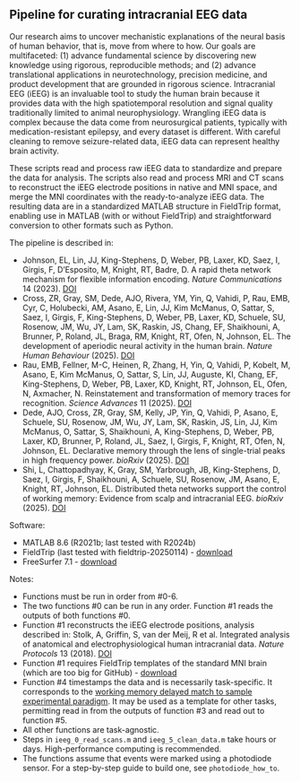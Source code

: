 ## Pipeline for curating intracranial EEG data

Our research aims to uncover mechanistic explanations of the neural basis of human behavior, that is, move from where to how. Our goals are multifaceted: (1) advance fundamental science by discovering new knowledge using rigorous, reproducible methods; and (2) advance translational applications in neurotechnology, precision medicine, and product development that are grounded in rigorous science. Intracranial EEG (iEEG) is an invaluable tool to study the human brain because it provides data with the high spatiotemporal resolution and signal quality traditionally limited to animal neurophysiology. Wrangling iEEG data is complex because the data come from neurosurgical patients, typically with medication-resistant epilepsy, and every dataset is different. With careful cleaning to remove seizure-related data, iEEG data can represent healthy brain activity. 

These scripts read and process raw iEEG data to standardize and prepare the data for analysis. The scripts also read and process MRI and CT scans to reconstruct the iEEG electrode positions in native and MNI space, and merge the MNI coordinates with the ready-to-analyze iEEG data. The resulting data are in a standardized MATLAB structure in FieldTrip format, enabling use in MATLAB (with or without FieldTrip) and straightforward conversion to other formats such as Python.

The pipeline is described in:
- Johnson, EL, Lin, JJ, King-Stephens, D, Weber, PB, Laxer, KD, Saez, I, Girgis, F, D’Esposito, M, Knight, RT, Badre, D. A rapid theta network mechanism for flexible information encoding. _Nature Communications_ 14 (2023). [DOI](https://doi.org/10.1038/s41467-023-38574-7)
- Cross, ZR, Gray, SM, Dede, AJO, Rivera, YM, Yin, Q, Vahidi, P, Rau, EMB, Cyr, C, Holubecki, AM, Asano, E, Lin, JJ, Kim McManus, O, Sattar, S, Saez, I, Girgis, F, King-Stephens, D, Weber, PB, Laxer, KD, Schuele, SU, Rosenow, JM, Wu, JY, Lam, SK, Raskin, JS, Chang, EF, Shaikhouni, A, Brunner, P, Roland, JL, Braga, RM, Knight, RT, Ofen, N, Johnson, EL. The development of aperiodic neural activity in the human brain. _Nature Human Behaviour_ (2025). [DOI](https://doi.org/10.1038/s41562-025-02270-x)
- Rau, EMB, Fellner, M-C, Heinen, R, Zhang, H, Yin, Q, Vahidi, P, Kobelt, M, Asano, E, Kim McManus, O, Sattar, S, Lin, JJ, Auguste, KI, Chang, EF, King-Stephens, D, Weber, PB, Laxer, KD, Knight, RT, Johnson, EL, Ofen, N, Axmacher, N. Reinstatement and transformation of memory traces for recognition. _Science Advances_ 11 (2025). [DOI](https://doi.org/10.1126/sciadv.adp9336)
- Dede, AJO, Cross, ZR, Gray, SM, Kelly, JP, Yin, Q, Vahidi, P, Asano, E, Schuele, SU, Rosenow, JM, Wu, JY, Lam, SK, Raskin, JS, Lin, JJ, Kim McManus, O, Sattar, S, Shaikhouni, A, King-Stephens, D, Weber, PB, Laxer, KD, Brunner, P, Roland, JL, Saez, I, Girgis, F, Knight, RT, Ofen, N, Johnson, EL. Declarative memory through the lens of single-trial peaks in high frequency power. _bioRxiv_ (2025). [DOI](https://doi.org/10.1101/2025.01.02.631123)
- Shi, L, Chattopadhyay, K, Gray, SM, Yarbrough, JB, King-Stephens, D, Saez, I, Girgis, F, Shaikhouni, A, Schuele, SU, Rosenow, JM, Asano, E, Knight, RT, Johnson, EL. Distributed theta networks support the control of working memory: Evidence from scalp and intracranial EEG. _bioRxiv_ (2025). [DOI](https://doi.org/10.1101/2025.08.14.670214)

Software:
- MATLAB 8.6 (R2021b; last tested with R2024b)
- FieldTrip (last tested with fieldtrip-20250114) - [download](https://www.fieldtriptoolbox.org/download/)
- FreeSurfer 7.1 - [download](https://surfer.nmr.mgh.harvard.edu/fswiki/DownloadAndInstall)

Notes:
- Functions must be run in order from #0-6.
- The two functions #0 can be run in any order. Function #1 reads the outputs of both functions #0.
- Function #1 reconstructs the iEEG electrode positions, analysis described in: Stolk, A, Griffin, S, van der Meij, R et al. Integrated analysis of anatomical and electrophysiological human intracranial data. _Nature Protocols_ 13 (2018). [DOI](https://doi.org/10.1038/s41596-018-0009-6)
- Function #1 requires FieldTrip templates of the standard MNI brain (which are too big for GitHub) - [download](https://drive.google.com/file/d/1qWP-v-ytWxXUuKWydSksg1X1hvZjBi8P/view?usp=sharing)
- Function #4 timestamps the data and is necessarily task-specific. It corresponds to the [working memory delayed match to sample experimental paradigm](https://github.com/elizljohnson-projects/paradigm-working-memory-dms.git). It may be used as a template for other tasks, permitting read in from the outputs of function #3 and read out to function #5.
- All other functions are task-agnostic.
- Steps in `ieeg_0_read_scans.m` and `ieeg_5_clean_data.m` take hours or days. High-performance computing is recommended.
- The functions assume that events were marked using a photodiode sensor. For a step-by-step guide to build one, see `photodiode_how_to`.
